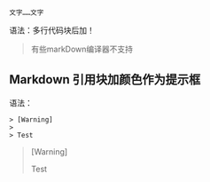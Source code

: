 
```!
文字……文字 
```
语法：多行代码块后加！
> 有些markDown编译器不支持

## Markdown 引用块加颜色作为提示框
语法：
```
> [Warning]
>
> Test

```
> [Warning]
>
> Test
